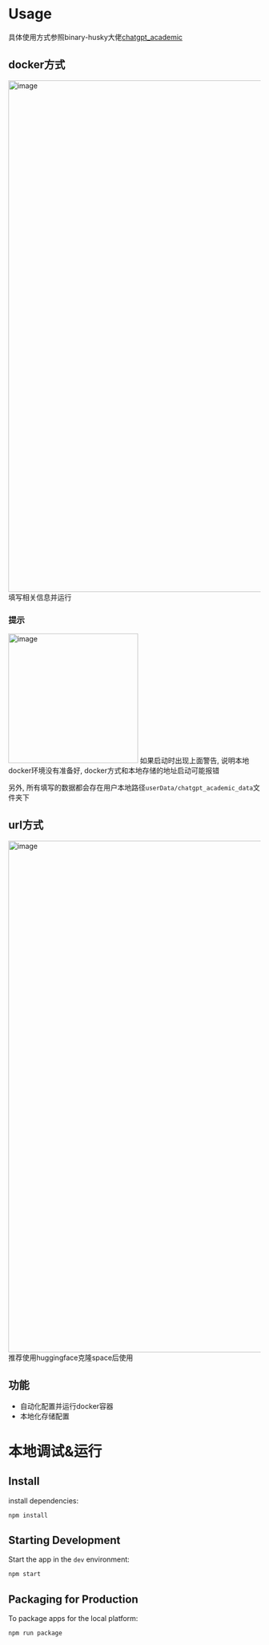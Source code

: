 # Usage
具体使用方式参照binary-husky大佬[chatgpt_academic](https://github.com/binary-husky/chatgpt_academic)

## docker方式
<img width="1022" alt="image" src="https://user-images.githubusercontent.com/18730237/232692422-4fead118-ec5b-4dc7-b8c6-8184717cfbb4.png">
填写相关信息并运行

### 提示
<img width="259" alt="image" src="https://user-images.githubusercontent.com/18730237/232692145-c01e0e66-176a-4b88-9d6e-966c71825f8b.png">
如果启动时出现上面警告, 说明本地docker环境没有准备好, docker方式和本地存储的地址启动可能报错

另外, 所有填写的数据都会存在用户本地路径`userData/chatgpt_academic_data`文件夹下

## url方式
<img width="1022" alt="image" src="https://user-images.githubusercontent.com/18730237/232692473-4809e237-6e0a-4fa8-afe1-19cf3544550f.png">
推荐使用huggingface克隆space后使用

## 功能
- 自动化配置并运行docker容器
- 本地化存储配置

# 本地调试&运行
## Install

install dependencies:

```bash
npm install
```

## Starting Development

Start the app in the `dev` environment:

```bash
npm start
```

## Packaging for Production

To package apps for the local platform:

```bash
npm run package
```
